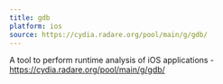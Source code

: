 ```yaml
---
title: gdb
platform: ios
source: https://cydia.radare.org/pool/main/g/gdb/
---
```


A tool to perform runtime analysis of iOS applications - <https://cydia.radare.org/pool/main/g/gdb/>
